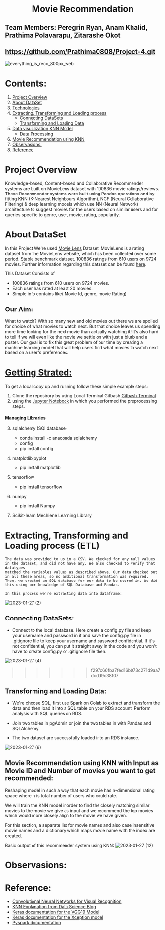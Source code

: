 <h1 align="center">Movie Recommendation</h1>

## Team Members: Peregrin Ryan, Anam Khalid, Prathima Polavarapu, Zitarashe Okot

##  https://github.com/Prathima0808/Project-4.git   


![everything_is_reco_800px_web](https://user-images.githubusercontent.com/110397465/213392639-60a5186b-cd73-45ba-bf35-0d90d481d294.jpg)


# Contents:

 1. [Project Overview](https://github.com/Prathima0808/Project-4/edit/main/README.md#project-overview)
 2. [About DataSet](https://github.com/Prathima0808/Project-4/edit/main/README.md#about-dataset)
 3. [Technologies](https://github.com/Prathima0808/Project-4/edit/main/README.md#technologies)
 4. [Extracting, Transforming and Loading process](https://github.com/Prathima0808/Project-4/edit/main/README.md#extracting-transforming-and-loading-process-etl)
    *  [Connecting DataSets](https://github.com/Prathima0808/Project-4/edit/main/README.md#connecting-datasets)
    *  [Transforming and Loading Data](https://github.com/Prathima0808/Project-4/edit/main/README.md#transforming-and-loading-data)
 5. [Data visualization,KNN Model](https://github.com/Prathima0808/Project-4/edit/main/README.md#data-visualizationknn-model)
    *  [Data Processing](https://github.com/Prathima0808/Project-4/edit/main/README.md#data-processing)
 6. [ Movie Recommendation using KNN](https://github.com/Prathima0808/Project-4/edit/main/README.md#movie-recommendation-using-knn-with-input-as-movie-id-and-number-of-movies-you-want-to-get-recommended)
 7. [Observasions.](https://github.com/Prathima0808/Project-4/edit/main/README.md#observasions)
 8. [Reference](https://github.com/Prathima0808/Project-4/edit/main/README.md#reference)


# Project Overview

Knowledge-based, Content-based and Collaborative Recommender systems are built on MovieLens dataset with 100836 movie ratings/reviews. These Recommender systems were
built using Pandas operations and by fitting KNN (K-Nearest Neighbours Algorithm), NCF (Neural Collaborative Filtering) & deep learning models which use NN (Neural Network) architecture to suggest movies for the users based 
on similar users and for queries specific to genre, user, movie, rating, popularity.

# About DataSet

In this Project We're used [Movie Lens](https://movielens.org/) Dataset. MovieLens is a rating dataset from the MovieLens website, 
which has been collected over some period. Stable benchmark dataset. 100836 ratings from 610 users on 9724 movies. 
Further information regarding this dataset can be found [here](https://www.kaggle.com/datasets/shubhammehta21/movie-lens-small-latest-dataset).

  This Dataset Consists of 
  * 100836 ratings from 610 users on 9724 movies.
  * Each user has rated at least 20 movies.
  * Simple info contains like( Movie Id, genre, movie Rating)

 ## Our Aim:
 
What to watch? With so many new and old movies out there we are spoiled for choice of what movies to watch next. But that choice leaves us spending more time 
looking for the next movie than actually watching it! It’s also hard to tell if we will even like the movie we settle on with just a blurb and a poster. 
Our goal is to fix this great problem of our time by creating a machine learning model that will help users find what movies to watch next based on a 
user's preferences.
 
# [Getting Strated:](https://github.com/Prathima0808/Project-4/edit/main/README.md#getting-strated)

 To get a local copy up and running follow these simple example steps:
 
 1. Clone the reposirory by using Local Terminal Gitbash [Gitbash Terminal](https://git-scm.com/download/win)
 2. using the [Jupyter Notebook](https://jupyter.org/) in which you performed the preprocessing steps.
 
 
#### [Managing Libraries](https://pypi.org/project/pip/)

 3. sqlalchemy (SQl database)
    * conda install -c anaconda sqlalchemy
    * config
    * pip install config
 
 4. matplotlib.pyplot
 
    * pip install matplotlib
  
 5. tensorflow
    
    * pip install tensorflow
    
 6. numpy
    
    * pip install Numpy
    
 7. Scikit-learn Mechiene Learning Library




# Extracting, Transforming and Loading process (ETL)

    The data was provided to us in a CSV. We checked for any null values in the dataset, and did not have any. We also checked to verify that datatypes 
    matched the variables values as described above. Our data checked out in all these areas, so no additional transformation was required. 
    Then, we created an SQL database for our data to be stored in. We did this using our knowledge of SQL Database and Pandas.

    In this process we're extracting data into dataframe:
    
![2023-01-27 (2)](https://user-images.githubusercontent.com/110397465/214853472-faa4d030-d317-4f3a-a9a7-4c64d655acb7.png)

   ## Connecting DataSets:
   
   * Connect to the local database. Here create a config.py file and keep your username and password in it and save the config.py file in .gitignore file to keep your       username and password confidential. 
      If it's not confidential, you can put it straight away in the code and you won't have to create config.py or .gitignore file then.
 
  ![2023-01-27 (4)](https://user-images.githubusercontent.com/110397465/214854683-4c016cd1-7f95-4ce2-b19d-471241f20a4c.png)
>>>>>>> f297c66fba7fed16b973c271d9aa7dcdd9c38f07
    
   ## Transforming and Loading Data:
   
   * We're choose SQL, first use Spark on Colab to extract and transform the data and then load it into a SQL table on your RDS account. Perform analysis 
     with SQL queries on RDS.
   
   * Join two tables in pgAdmin or join the two tables in with Pandas and SQLAlchemy.
   * The two dataset are successfully loaded into an RDS instance.
   
   ![2023-01-27 (6)](https://user-images.githubusercontent.com/110397465/214855691-2d31d597-eb44-4df5-b35f-04979fd2ac36.png)
   
   
## Movie Recommendation using KNN with Input as Movie ID and Number of movies you want to get recommended:


  Reshaping model in such a way that each movie has n-dimensional rating space where n is total number of users who could rate.

We will train the KNN model inorder to find the closely matching similar movies to the movie we give as input and we recommend the top movies which would more closely align to the movie we have given.

For this section, a separate list for movie names and also case insensitive movie names and a dictionary which maps movie name with the index are created.

Basic output of this recommender system using KNN:
![2023-01-27 (12)](https://user-images.githubusercontent.com/110397465/214875021-e4bf1bd2-59e0-4238-afed-ccc8b256510e.png)

# Observasions:  

  
  
  
# Reference:  

* [Convolutional Neural Networks for Visual Recognition](http://cs231n.stanford.edu/)
* [KNN Explanation from Data Science Blog](https://ujjwalkarn.me/2016/08/11/intuitive-explanation-convnets/)
* [Keras documentation for the VGG19 Model](https://keras.io/api/applications/vgg/#vgg19-function)
* [Keras documentation for the Xception model](https://keras.io/applications/#xception)
* [Pyspark documentation](https://spark.apache.org/docs/latest/api/python/)









    





